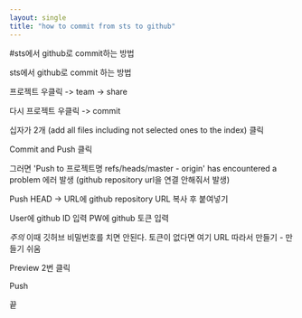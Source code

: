 ```yaml
---
layout: single
title: "how to commit from sts to github"
---
```


#sts에서 github로 commit하는 방법

sts에서 github로 commit 하는 방법

프로젝트 우클릭 -> team -> share 

다시 프로젝트 우클릭 -> commit

십자가 2개 (add all files including not selected ones to the index) 클릭

Commit and Push 클릭

그러면 'Push to 프로젝트명 refs/heads/master - origin' has encountered a problem 에러 발생 (github repository url을 연결 안해줘서 발생)

Push HEAD -> URL에 github repository URL 복사 후 붙여넣기

User에 github ID 입력
PW에 github 토큰 입력

*주의* 이때 깃허브 비밀번호를 치면 안된다. 
토큰이 없다면 여기 URL 따라서 만들기 - 만들기 쉬움		

Preview 2번 클릭 

Push 

끝

